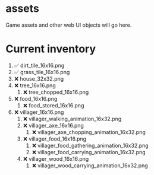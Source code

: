 # assets
Game assets and other web UI objects will go here.
# Current inventory
1. ✅ dirt_tile_16x16.png
2. ✅ grass_tile_16x16.png
3. ❌ house_32x32.png
4. ❌ tree_16x16.png
   1. ❌ tree_chopped_16x16.png
5. ❌ food_16x16.png
   1. ❌ food_stored_16x16.png 
6. ❌ villager_16x16.png
   1. ❌ villager_walking_animation_16x32.png
   2. ❌ villager_axe_16x16.png
      1. ❌ villager_axe_chopping_animation_16x32.png
   3. ❌ villager_food_16x16.png
      1. ❌ villager_food_gathering_animation_16x32.png
      2. ❌ villager_food_carrying_animation_16x32.png
   5. ❌ villager_wood_16x16.png
      1. ❌ villager_wood_carrying_animation_16x32.png
